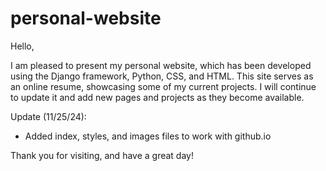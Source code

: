 # personal-website

Hello,

I am pleased to present my personal website, which has been developed using the Django framework, Python, CSS, and HTML. 
This site serves as an online resume, showcasing some of my current projects. I will continue to update it and add new 
pages and projects as they become available. 

Update (11/25/24):
- Added index, styles, and images files to work with github.io

Thank you for visiting, and have a great day!